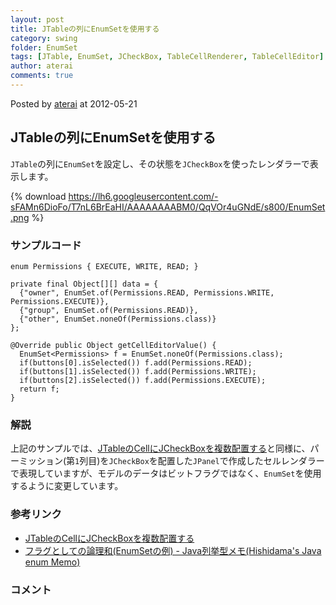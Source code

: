 ```yaml
---
layout: post
title: JTableの列にEnumSetを使用する
category: swing
folder: EnumSet
tags: [JTable, EnumSet, JCheckBox, TableCellRenderer, TableCellEditor]
author: aterai
comments: true
---
```


Posted by [aterai](http://terai.xrea.jp/aterai.html) at 2012-05-21

## JTableの列にEnumSetを使用する
`JTable`の列に`EnumSet`を設定し、その状態を`JCheckBox`を使ったレンダラーで表示します。


{% download https://lh6.googleusercontent.com/-sFAMn6DioFo/T7nL6BrEaHI/AAAAAAAABM0/QqVOr4uGNdE/s800/EnumSet.png %}

### サンプルコード
<pre class="prettyprint"><code>enum Permissions { EXECUTE, WRITE, READ; }
</code></pre>

<pre class="prettyprint"><code>private final Object[][] data = {
  {"owner", EnumSet.of(Permissions.READ, Permissions.WRITE, Permissions.EXECUTE)},
  {"group", EnumSet.of(Permissions.READ)},
  {"other", EnumSet.noneOf(Permissions.class)}
};
</code></pre>

<pre class="prettyprint"><code>@Override public Object getCellEditorValue() {
  EnumSet&lt;Permissions&gt; f = EnumSet.noneOf(Permissions.class);
  if(buttons[0].isSelected()) f.add(Permissions.READ);
  if(buttons[1].isSelected()) f.add(Permissions.WRITE);
  if(buttons[2].isSelected()) f.add(Permissions.EXECUTE);
  return f;
}
</code></pre>

### 解説
上記のサンプルでは、[JTableのCellにJCheckBoxを複数配置する](http://terai.xrea.jp/Swing/CheckBoxesInTableCell.html)と同様に、パーミッション(第`1`列目)を`JCheckBox`を配置した`JPanel`で作成したセルレンダラーで表現していますが、モデルのデータはビットフラグではなく、`EnumSet`を使用するように変更しています。

### 参考リンク
- [JTableのCellにJCheckBoxを複数配置する](http://terai.xrea.jp/Swing/CheckBoxesInTableCell.html)
- [フラグとしての論理和(EnumSetの例) - Java列挙型メモ(Hishidama's Java enum Memo)](http://www.ne.jp/asahi/hishidama/home/tech/java/enum.html#h2_flag)

<!-- dummy comment line for breaking list -->

### コメント
